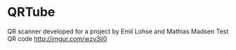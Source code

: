 # QRTube

QR scanner developed for a project by Emil Lohse and Mathias Madsen
Test QR code http://imgur.com/wzy3jl0
